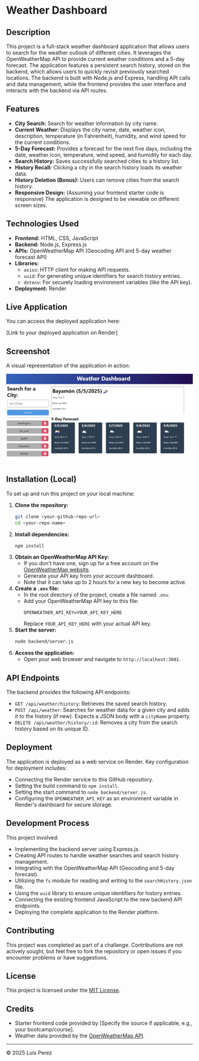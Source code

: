 # Weather Dashboard

## Description

This project is a full-stack weather dashboard application that allows users to search for the weather outlook of different cities. It leverages the OpenWeatherMap API to provide current weather conditions and a 5-day forecast. The application features a persistent search history, stored on the backend, which allows users to quickly revisit previously searched locations. The backend is built with Node.js and Express, handling API calls and data management, while the frontend provides the user interface and interacts with the backend via API routes.

## Features

*   **City Search:** Search for weather information by city name.
*   **Current Weather:** Displays the city name, date, weather icon, description, temperature (in Fahrenheit), humidity, and wind speed for the current conditions.
*   **5-Day Forecast:** Provides a forecast for the next five days, including the date, weather icon, temperature, wind speed, and humidity for each day.
*   **Search History:** Saves successfully searched cities to a history list.
*   **History Recall:** Clicking a city in the search history loads its weather data.
*   **History Deletion (Bonus):** Users can remove cities from the search history.
*   **Responsive Design:** (Assuming your frontend starter code is responsive) The application is designed to be viewable on different screen sizes.

## Technologies Used

*   **Frontend:** HTML, CSS, JavaScript
*   **Backend:** Node.js, Express.js
*   **APIs:** OpenWeatherMap API (Geocoding API and 5-day weather forecast API)
*   **Libraries:**
    *   `axios`: HTTP client for making API requests.
    *   `uuid`: For generating unique identifiers for search history entries.
    *   `dotenv`: For securely loading environment variables (like the API key).
*   **Deployment:** Render

## Live Application

You can access the deployed application here:

[Link to your deployed application on Render]

## Screenshot

A visual representation of the application in action:

![Screenshot of the Weather Dashboard application](./screenshot/Screenshot%202025-05-04%20210751.jpg) 

## Installation (Local)

To set up and run this project on your local machine:

1.  **Clone the repository:**
    ```bash
    git clone <your-github-repo-url>
    cd <your-repo-name>
    ```
2.  **Install dependencies:**
    ```bash
    npm install
    ```
3.  **Obtain an OpenWeatherMap API Key:**
    *   If you don't have one, sign up for a free account on the [OpenWeatherMap website](https://openweathermap.org/).
    *   Generate your API key from your account dashboard.
    *   Note that it can take up to 2 hours for a new key to become active.
4.  **Create a `.env` file:**
    *   In the root directory of the project, create a file named `.env`.
    *   Add your OpenWeatherMap API key to this file:
        ```
        OPENWEATHER_API_KEY=YOUR_API_KEY_HERE
        ```
        Replace `YOUR_API_KEY_HERE` with your actual API key.
5.  **Start the server:**
    ```bash
    node backend/server.js
    ```
6.  **Access the application:**
    *   Open your web browser and navigate to `http://localhost:3001`.

## API Endpoints

The backend provides the following API endpoints:

*   `GET /api/weather/history`: Retrieves the saved search history.
*   `POST /api/weather`: Searches for weather data for a given city and adds it to the history (if new). Expects a JSON body with a `cityName` property.
*   `DELETE /api/weather/history/:id`: Removes a city from the search history based on its unique ID.

## Deployment

The application is deployed as a web service on Render. Key configuration for deployment includes:

*   Connecting the Render service to this GitHub repository.
*   Setting the build command to `npm install`.
*   Setting the start command to `node backend/server.js`.
*   Configuring the `OPENWEATHER_API_KEY` as an environment variable in Render's dashboard for secure storage.

## Development Process

This project involved:

*   Implementing the backend server using Express.js.
*   Creating API routes to handle weather searches and search history management.
*   Integrating with the OpenWeatherMap API (Geocoding and 5-day forecast).
*   Utilizing the `fs` module for reading and writing to the `searchHistory.json` file.
*   Using the `uuid` library to ensure unique identifiers for history entries.
*   Connecting the existing frontend JavaScript to the new backend API endpoints.
*   Deploying the complete application to the Render platform.

## Contributing

This project was completed as part of a challenge. Contributions are not actively sought, but feel free to fork the repository or open issues if you encounter problems or have suggestions.

## License

This project is licensed under the [MIT License](LICENSE). <!-- Ensure you have a LICENSE file -->

## Credits

*   Starter frontend code provided by [Specify the source if applicable, e.g., your bootcamp/course].
*   Weather data provided by the [OpenWeatherMap API](https://openweathermap.org/).

---

© 2025 Luis Perez
